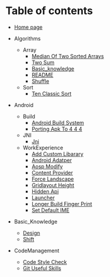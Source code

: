 # Table of contents

* [Home page](README.md)



* Algorithms
  * Array
    * [Median Of Two Sorted Arrays](Algorithms/Array/median.of.two.sorted.arrays.md)
    * [Two Sum](Algorithms/Array/two.sum.md)
    * [Basic_knowledge](Algorithms/Array/basic_knowledge.md)
    * [README](Algorithms/Array/README.md)
    * [Shuffle](Algorithms/Array/shuffle.md)
  * Sort
    * [Ten Classic Sort](Algorithms/Sort/ten.classic.sort.md)
* Android
    * Build
      * [Android Build System](Android/Build/android.build.system.md)
      * [Porting Apk To 4 4 4](Android/Build/porting.apk.to.4.4.4.md)
    * JNI
      * [Jni](Android/JNI/jni.md)
    * WorkExperience
      * [Add Custom Libarary](Android/WorkExperience/add.custom.libarary.md)
      * [Android Adatper](Android/WorkExperience/android.adatper.md)
      * [Aosp Modify](Android/WorkExperience/aosp.modify.md)
      * [Content Provider](Android/WorkExperience/content.provider.md)
      * [Force Landscape](Android/WorkExperience/force.landscape.md)
      * [Gridlayout Height](Android/WorkExperience/gridlayout.height.md)
      * [Hidden Api](Android/WorkExperience/hidden.api.md)
      * [Launcher](Android/WorkExperience/launcher.md)
      * [Longer Build Finger Print](Android/WorkExperience/longer.build.finger.print.md)
      * [Set Default IME](Android/WorkExperience/set.default.IME.md)
* Basic_Knowledge
    * [Design](Basic_Knowledge/design.md)
    * [Shift](Basic_Knowledge/shift.md)
* CodeManagement
    * [Code Style Check](CodeManagement/code.style.check.md)
    * [Git Useful Skills](CodeManagement/git.useful.skills.md)